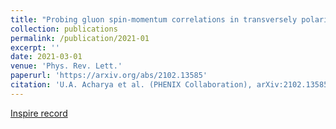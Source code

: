 ```yaml
---
title: "Probing gluon spin-momentum correlations in transversely polarized protons through midrapidity isolated direct photons in transversely polarized proton collisions at center-of-mass energy 200 GeV."
collection: publications
permalink: /publication/2021-01
excerpt: ''
date: 2021-03-01
venue: 'Phys. Rev. Lett.'
paperurl: 'https://arxiv.org/abs/2102.13585'
citation: 'U.A. Acharya et al. (PHENIX Collaboration), arXiv:2102.13585. Submitted to Phys. Rev. Lett.'
---
```


[Inspire record](https://inspirehep.net/literature/1848987)
